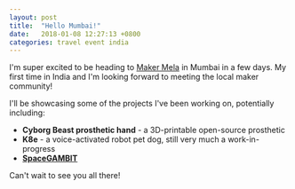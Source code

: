 ```yaml
---
layout: post
title:  "Hello Mumbai!"
date:   2018-01-08 12:27:13 +0800
categories: travel event india
---
```

I'm super excited to be heading to [Maker Mela](http://www.makermela.com/) in Mumbai in a few days. My first time in India and I'm looking forward to meeting the local maker community!

I'll be showcasing some of the projects I've been working on, potentially including:

* **Cyborg Beast prosthetic hand** - a 3D-printable open-source prosthetic
* **K8e** - a voice-activated robot pet dog, still very much a work-in-progress
* **[SpaceGAMBIT](http://www.spacegambit.org)**

Can't wait to see you all there!